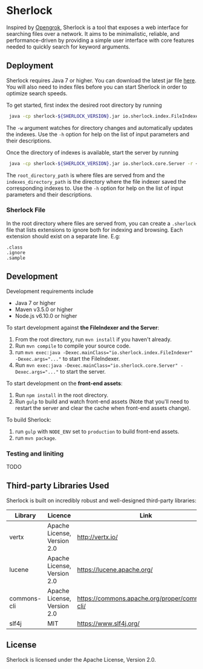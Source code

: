 # Sherlock

Inspired by [Opengrok](https://opengrok.github.io/OpenGrok/), Sherlock is a tool that exposes a web interface for
searching files over a network. It aims to be minimalistic, reliable, and performance-driven by providing a simple user
interface with core features needed to quickly search for keyword arguments.

## Deployment

Sherlock requires Java 7 or higher. You can download the latest jar file
[here](https://bitbucket.org/msindwan/sherlock/downloads/). You will also need to index files before you can start
Sherlock in order to optimize search speeds.

To get started, first index the desired root directory by running

```bash
 java -cp sherlock-${SHERLOCK_VERSION}.jar io.sherlock.index.FileIndexer -w -t <target_directory_path> -o <output_directory_path>
```

The `-w` argument watches for directory changes and automatically updates the indexes. Use the `-h` option for help on
the list of input parameters and their descriptions.

Once the directory of indexes is available, start the server by running

```bash
 java -cp sherlock-${SHERLOCK_VERSION}.jar io.sherlock.core.Server -r <root_directory_path> -i <indexes_directory_path>
```

The `root_directory_path` is where files are served from and the `indexes_directory_path` is the directory where the
file indexer saved the corresponding indexes to. Use the `-h` option for help on the list of input parameters and their
descriptions.

### Sherlock File

In the root directory where files are served from, you can create a `.sherlock` file that lists extensions to ignore
both for indexing and browsing. Each extension should exist on a separate line.
E.g:

```
.class
.ignore
.sample
```

## Development
Development requirements include

* Java 7 or higher
* Maven v3.5.0 or higher
* Node.js v6.10.0 or higher

To start development against **the FileIndexer and the Server**:

1. From the root directory, run `mvn install` if you haven't already.
2. Run `mvn compile` to compile your source code.
3. run `mvn exec:java -Dexec.mainClass="io.sherlock.index.FileIndexer" -Dexec.args="..."` to start the FileIndexer.
4. Run `mvn exec:java -Dexec.mainClass="io.sherlock.core.Server" -Dexec.args="..."` to start the server.

To start development on the **front-end assets**:

1. Run `npm install` in the root directory.
2. Run `gulp` to build and watch front-end assets (Note that you'll need to restart the server and clear the cache when front-end assets change).

To build Sherlock:

1. run `gulp` with `NODE_ENV` set to `production` to build front-end assets.
2. run `mvn package`.

### Testing and liniting

TODO

## Third-party Libraries Used

Sherlock is built on incredibly robust and well-designed third-party libraries:

| Library     | Licence                     | Link                                           |
|-------------|-----------------------------|------------------------------------------------|
| vertx       | Apache License, Version 2.0 | http://vertx.io/                               |
| lucene      | Apache License, Version 2.0 | https://lucene.apache.org/                     |
| commons-cli | Apache License, Version 2.0 | https://commons.apache.org/proper/commons-cli/ |
| slf4j       | MIT                         | https://www.slf4j.org/                         |

## License

Sherlock is licensed under the Apache License, Version 2.0.

